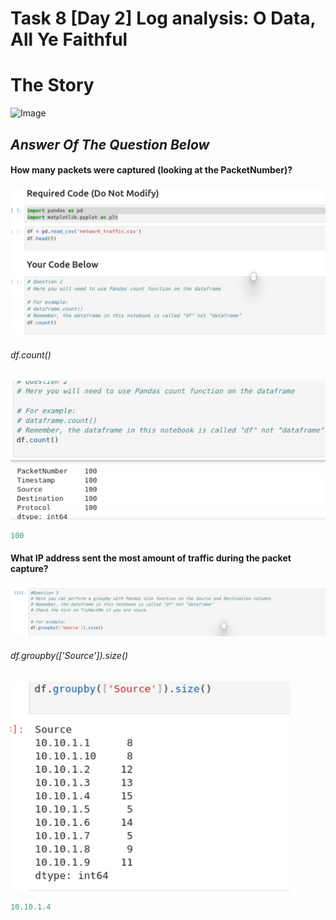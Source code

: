 # Task 8 [Day 2] Log analysis: O Data, All Ye Faithful
# The Story
![Image](https://tryhackme-images.s3.amazonaws.com/user-uploads/5de96d9ca744773ea7ef8c00/room-content/157a546b4478b174643dabf30604e114.svg)

## *Answer Of The Question Below*

#### How many packets were captured (looking at the PacketNumber)?
![Image](1.png)
###### df.count()
![Image](1(2).png)
```python
100
```
#### What IP address sent the most amount of traffic during the packet capture?
![Image](2.png)
###### df.groupby(['Source']).size()
![Image](2(2).png)
```python
10.10.1.4
```
